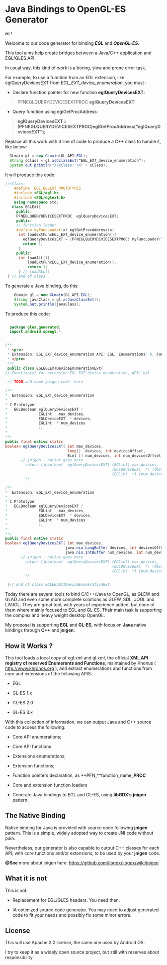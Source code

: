 Java Bindings to OpenGL-ES Generator 
=====================================

*Hi !*

Welcome to our code generator for binding ***EGL*** and ***OpenGL-ES***.

This tool aims help create bridges between a Java/C++ application and EGL/GLES API.

In usual way, this kind of work is a boring, slow and prone error task.

For example, to use a function from an EGL extension, like eglQueryDevicesEXT from *EGL\_EXT\_device\_enumeration*, you must :

-   Declare function pointer for new function **eglQueryDevicesEXT**:

> PFNEGLQUERYDEVICESEXTPROC **eglQueryDevicesEXT**

-   Query function using eglGetProcAddress:

> **eglQueryDevicesEXT = (**PFNEGLQUERYDEVICESEXTPROC**)eglGetProcAddress(“eglQueryDevicesEXT”);**

Replace all this work with 3 line of code to produce a C++ class to handle it, like below:
```java
  GLmain gl = new GLmain(GL_API.EGL);    
  String cClass = gl.asCclassExt(“EGL_EXT_device_enumeration”);
  System.out.println("//cClass: \n" + cClass);

```

It will produce this code:

```cpp
//cClass: 
    #define  EGL_EGLEXT_PROTOTYPES 
    #include <EGL/egl.h> 
    #include <EGL/eglext.h> 
    using namespace std;
   class EGLExt{
     public:      
	 PFNEGLQUERYDEVICESEXTPROC	eglQueryDevicesEXT;
     public:
     // function loader
     #define myFuncLoader(x) eglGetProcAddress(x)   
      int loadExtFuncEGL_EXT_device_enumeration(){
	    eglQueryDevicesEXT = (PFNEGLQUERYDEVICESEXTPROC) myFuncLoader("eglQueryDevicesEXT");
	    return 1;
      }
     public:
	  int loadALL(){
     	  loadExtFuncEGL_EXT_device_enumeration();
          return 1;
      } // loadALL()
 } // end of class
```

To generate a Java binding, do this:
```java
    GLmain gl = new GLmain(GL_API.EGL);    
    String javaClass = gl.asJavaClassExt();
    System.out.println(javaClass);

```

To produce this code:
```java

  package gles.generated;
  import android.opengl.*;


/**
 * <pre>
 * Extension: EGL_EXT_device_enumeration API: EGL, Enumerations: 0, Functions: 1
 * </pre>
 **/
 public class EGLEGLEXTDeviceEnumerationExt{
// Function(s) for extension EGL_EXT_device_enumeration, API: egl   

 // TODO add some jnigen code  here

/**
*  Extension: EGL_EXT_device_enumeration
*  
* C Prototype:
*   EGLBoolean eglQueryDevicesEXT ( 
*              EGLint   max_devices,
*              EGLDeviceEXT  * devices,
*              EGLint  * num_devices
*              );
* 
**/ 
public final native static 
boolean eglQueryDevicesEXT( int max_devices,
                            long[]  devices, int devicesOffset,
                            Eint [] num_devices, int num_devicesOffset);/*
       // jnigen - native goes here
         return (jboolean)  eglQueryDevicesEXT( (EGLint) max_devices,
                                                (EGLDeviceEXT  *) (devices + devicesOffset),
                                                (EGLint  *) (num_devices + num_devicesOffset));
         */

/**
*  Extension: EGL_EXT_device_enumeration
*  
* C Prototype:
*   EGLBoolean eglQueryDevicesEXT ( 
*              EGLint   max_devices,
*              EGLDeviceEXT  * devices,
*              EGLint  * num_devices
*              );
* 
**/ 
public final native static 
boolean eglQueryDevicesEXT( int max_devices,
                           java.nio.LongBuffer devices, int devicesOffset,
                           java.nio.IntBuffer num_devices, int num_devicesOffset); /*
       // jnigen - native goes here
         return (jboolean)  eglQueryDevicesEXT( (EGLint) max_devices,
                                                (EGLDeviceEXT  *) (devices + devicesOffset),
                                                (EGLint  *) (num_devices + num_devicesOffset));
         */

 }// end of class EGLEGLEXTDeviceEnumerationExt

```

Today there are several tools to bind C/C++/Java to OpenGL, as GLEW and GLAD and even some more complete solutions as GLFW, SDL, JOGL and LWJGL. They are great tool, with years of experience added, but none of them where mainly focused to EGL and GL-ES. Their main task is supporting the complex and heavy weight desktop OpenGL.

My proposal is supporting **EGL** and **GL-ES**, with focus on **Java** native bindings through **C++** and **jnigen**.

How it Works ?
--------------

This tool loads a local copy of egl.xml and gl.xml, the official **XML API registry of reserved Enumerants and Functions**, maintained by Khonus ( <http://www.khronos.org> ), and extract enumerations and functions from core and extensions of the following APIS:

-   EGL

-   GL-ES 1.x

-   GL-ES 2.0

-   GL-ES 3.x

With this collection of information, we can output Java and C++ source code to access the following:

-   Core API enumerations;

-   Core API functions

-   Extensions enumerations;

-   Extension functions;

-   Function pointers declaration, as **PFN\_**function\_name\_**PROC**

-   Core and extension function loaders

-   Generate Java bindings to EGL and GL-ES, using **libGDX’s** **jnigen** pattern.

The Native Binding
------------------

Native binding for Java is provided with source code following **jnigen** pattern. This is a simple, widely adopted way to create JNI code without pain.

Nevertheless, our generator is also capable to output C++ classes for each API, with core functions and/or extensions, to be used by your **jnigen** code.

**@See** more about jnigen here: <https://github.com/libgdx/libgdx/wiki/jnigen>

What it is not
--------------

This is not:

-   Replacement for EGL/GLES headers. You need then.

-   IA optimized source code generator. You may need to adjust generated code to fit your needs and possibly fix some minor errors.

License
-------

This will use Apache 2.0 license, the same one used by Android OS.

I try to keep it as a widely open source project, but still with reserves about responsibility.
